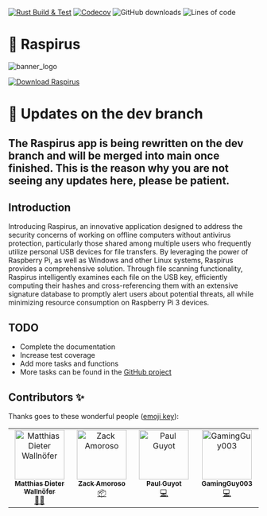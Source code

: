 [![Rust Build & Test](https://github.com/Benji377/Raspirus/actions/workflows/rust.yml/badge.svg)](https://github.com/Benji377/Raspirus/actions/workflows/rust.yml)
[![Codecov](https://codecov.io/gh/Raspirus/Raspirus/branch/main/graph/badge.svg?token=0GFFWY7YBP)](https://codecov.io/gh/Raspirus/Raspirus)
![GitHub downloads](https://img.shields.io/github/downloads/Raspirus/Raspirus/total?label=Downloads)
![[Lines of code](https://tokei.rs/b1/github/Raspirus/Raspirus)](https://github.com/Raspirus/Raspirus)

# :rocket: Raspirus
![banner_logo](https://user-images.githubusercontent.com/50681275/223684389-ed0f104f-c183-4223-9723-c268e7cc5268.png)

[![Download Raspirus](https://a.fsdn.com/con/app/sf-download-button)](https://sourceforge.net/projects/raspirus/files/latest/download)

# :construction: Updates on the dev branch
## The Raspirus app is being rewritten on the dev branch and will be merged into main once finished. This is the reason why you are not seeing any updates here, please be patient.

## Introduction
Introducing Raspirus, an innovative application designed to address the security concerns of working on offline computers without antivirus protection, particularly those shared among multiple users who frequently utilize personal USB devices for file transfers. By leveraging the power of Raspberry Pi, as well as Windows and other Linux systems, Raspirus provides a comprehensive solution. Through file scanning functionality, Raspirus intelligently examines each file on the USB key, efficiently computing their hashes and cross-referencing them with an extensive signature database to promptly alert users about potential threats, all while minimizing resource consumption on Raspberry Pi 3 devices.

## TODO
- Complete the documentation
- Increase test coverage
- Add more tasks and functions
- More tasks can be found in the [GitHub project](https://github.com/orgs/Raspirus/projects/3)

## Contributors ✨
Thanks goes to these wonderful people ([emoji key](https://allcontributors.org/docs/en/emoji-key)):

<table>
  <tbody>
    <tr>
      <td align="center" valign="top" width="14.28%"><a href="https://github.com/mwallnoefer"><img src="https://avatars.githubusercontent.com/u/7541399?v=4?s=100" width="100px;" alt="Matthias Dieter Wallnöfer"/><br /><sub><b>Matthias Dieter Wallnöfer</b></sub></a><br /><a href="#mentoring-mwallnoefer" title="Mentoring">🧑‍🏫</a></td>
      <td align="center" valign="top" width="14.28%"><a href="http://zacktech.xyz"><img src="https://avatars.githubusercontent.com/u/38058764?v=4?s=100" width="100px;" alt="Zack Amoroso"/><br /><sub><b>Zack Amoroso</b></sub></a><br /><a href="#platform-zja203" title="Packaging/porting to new platform">📦</a></td>
      <td align="center" valign="top" width="14.28%"><a href="http://paul-guyot.com/"><img src="https://avatars.githubusercontent.com/u/168407?v=4?s=100" width="100px;" alt="Paul Guyot"/><br /><sub><b>Paul Guyot</b></sub></a><br /><a href="https://github.com/Raspirus/Raspirus/commits?author=pguyot" title="Code">💻</a></td>
      <td align="center" valign="top" width="14.28%"><a href="https://github.com/GamingGuy003"><img src="https://avatars.githubusercontent.com/u/77393763?v=4?s=100" width="100px;" alt="GamingGuy003"/><br /><sub><b>GamingGuy003</b></sub></a><br /><a href="https://github.com/Raspirus/Raspirus/commits?author=GamingGuy003" title="Code">💻</a></td>
    </tr>
  </tbody>
</table>
